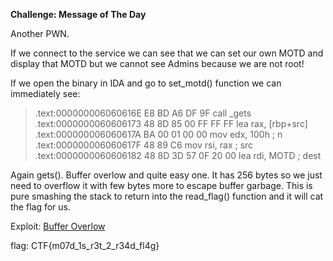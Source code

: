 **Challenge: Message of The Day**

Another PWN.

If we connect to the service we can see that we can set our own MOTD and display that MOTD but we cannot see Admins because we are not root!

If we open the binary in IDA and go to set_motd() function we can immediately see:

> .text:000000006060616E E8 BD A6 DF 9F                          call    _gets<br/>
> .text:0000000060606173 48 8D 85 00 FF FF FF                    lea     rax, [rbp+src]<br/>
> .text:000000006060617A BA 00 01 00 00                          mov     edx, 100h       ; n<br/>
> .text:000000006060617F 48 89 C6                                mov     rsi, rax        ; src<br/>
> .text:0000000060606182 48 8D 3D 57 0F 20 00                    lea     rdi, MOTD       ; dest<br/>

Again gets(). Buffer overlow and quite easy one. It has 256 bytes so we just need to overflow it with few bytes more to escape buffer garbage. This is pure smashing the stack to return into the read_flag() function and it will cat the flag for us.

Exploit: [Buffer Overlow](https://github.com/robbie-re/CTF/blob/CTF/google-ctf-2018/beginners_challenges/message_of_the_day/data/exploit.py "")

flag: CTF{m07d_1s_r3t_2_r34d_fl4g}


